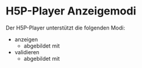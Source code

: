 # H5P-Player Anzeigemodi

Der H5P-Player unterstützt die folgenden Modi:


- anzeigen
  - abgebildet mit [](HSE2.md)
- validieren
  - abgebildet mit [](HSE1.md)


